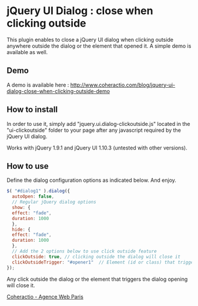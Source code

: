 jQuery UI Dialog : close when clicking outside
=============================

This plugin enables to close a jQuery UI dialog when clicking outside anywhere outside the dialog or the element that opened it.
A simple demo is available as well.

## Demo
 
A demo is available here : http://www.coheractio.com/blog/jquery-ui-dialog-close-when-clicking-outside-demo

## How to install
In order to use it, simply add "jquery.ui.dialog-clickoutside.js" located in the "ui-clickoutside" folder to your page after any javascript required by the jQuery UI dialog.

Works with jQuery 1.9.1 and jQuery UI 1.10.3 (untested with other versions).
## How to use
Define the dialog configuration options as indicated below. And enjoy.
```javascript
$( "#dialog1" ).dialog({
  autoOpen: false,
  // Regular jQuery dialog options
  show: {
  effect: "fade",
  duration: 1000
  },
  hide: {
  effect: "fade",
  duration: 1000
  },
  // Add the 2 options below to use click outside feature
  clickOutside: true, // clicking outside the dialog will close it
  clickOutsideTrigger: "#opener1"  // Element (id or class) that triggers the dialog opening 
});
```
Any click outside the dialog or the element that triggers the dialog opening will close it.

[Coheractio - Agence Web Paris](http://www.coheractio.com)
